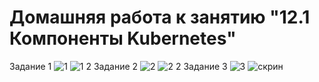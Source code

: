 # Домашняя работа к занятию "12.1 Компоненты Kubernetes"
Задание 1 ![1](https://user-images.githubusercontent.com/78191008/135609219-aa30ad65-28a8-46db-8c83-f24764491a4a.png)
![1 2](https://user-images.githubusercontent.com/78191008/135609284-32d4a90c-bf68-4438-bc70-18d9d136ea81.png)
Задание 2 ![2](https://user-images.githubusercontent.com/78191008/135609396-e9f63174-ce6a-4352-8a2c-3a0c5e899b50.png)
![2 2](https://user-images.githubusercontent.com/78191008/135609407-13ee0dce-8716-4529-b455-58b434413d00.png)
Задание 3 ![3](https://user-images.githubusercontent.com/78191008/135609530-8d12cd8a-e1bd-4cd7-a474-76d29ce70fb3.png)
![скрин](https://user-images.githubusercontent.com/78191008/135704741-21f91cd9-743c-4da1-bdff-c53440ef77e7.jpg)
